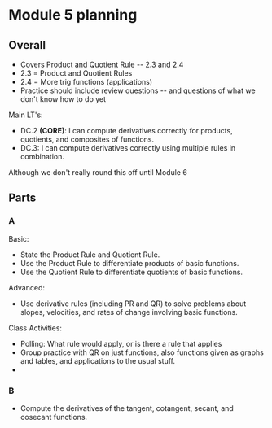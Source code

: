 # Module 5 planning

## Overall

- Covers Product and Quotient Rule -- 2.3 and 2.4
- 2.3 = Product and Quotient Rules
- 2.4 = More trig functions (applications) 
- Practice should include review questions -- and questions of what we don't know how to do yet 

Main LT's: 

-   DC.2  **(CORE)**: I can compute derivatives correctly for products, quotients, and composites of functions.
-   DC.3: I can compute derivatives correctly using multiple rules in combination.

Although we don't really round this off until Module 6 

## Parts

### A

Basic: 

-   State the Product Rule and Quotient Rule.
-   Use the Product Rule to differentiate products of basic functions.
-   Use the Quotient Rule to differentiate quotients of basic functions.

Advanced: 

-   Use derivative rules (including PR and QR) to solve problems about slopes, velocities, and rates of change involving basic functions.


Class Activities: 

- Polling: What rule would apply, or is there a rule that applies 
- Group practice with QR on just functions, also functions given as graphs and tables, and applications to the usual stuff. 
- 



### B

-   Compute the derivatives of the tangent, cotangent, secant, and cosecant functions.
<!--stackedit_data:
eyJoaXN0b3J5IjpbMzI1OTk3MDcyXX0=
-->